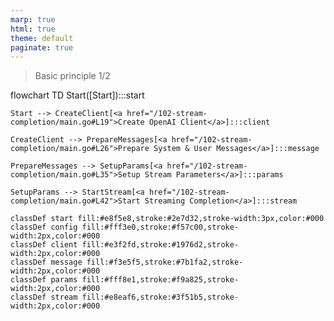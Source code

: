 ```yaml
---
marp: true
html: true
theme: default
paginate: true
---
```

<style>
.dodgerblue {
  color: dodgerblue;
}
</style>
> Basic principle 1/2
<div class="mermaid">
flowchart TD
    Start([Start]):::start

    Start --> CreateClient[<a href="/102-stream-completion/main.go#L19">Create OpenAI Client</a>]:::client

    CreateClient --> PrepareMessages[<a href="/102-stream-completion/main.go#L26">Prepare System & User Messages</a>]:::message

    PrepareMessages --> SetupParams[<a href="/102-stream-completion/main.go#L35">Setup Stream Parameters</a>]:::params

    SetupParams --> StartStream[<a href="/102-stream-completion/main.go#L42">Start Streaming Completion</a>]:::stream

    classDef start fill:#e8f5e8,stroke:#2e7d32,stroke-width:3px,color:#000
    classDef config fill:#fff3e0,stroke:#f57c00,stroke-width:2px,color:#000
    classDef client fill:#e3f2fd,stroke:#1976d2,stroke-width:2px,color:#000
    classDef message fill:#f3e5f5,stroke:#7b1fa2,stroke-width:2px,color:#000
    classDef params fill:#fff8e1,stroke:#f9a825,stroke-width:2px,color:#000
    classDef stream fill:#e8eaf6,stroke:#3f51b5,stroke-width:2px,color:#000
</div>